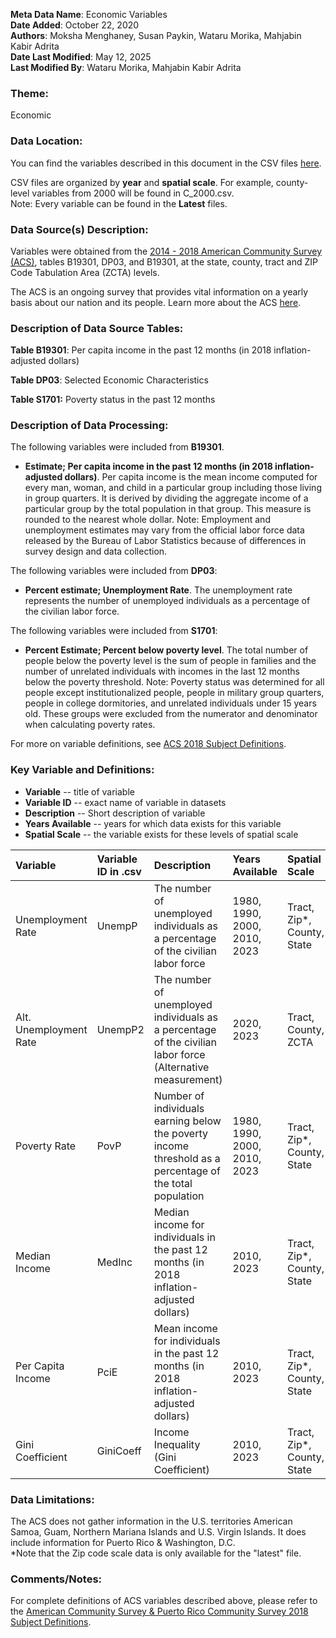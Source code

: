 **Meta Data Name**: Economic Variables  
**Date Added**: October 22, 2020  
**Authors**: Moksha Menghaney, Susan Paykin, Wataru Morika, Mahjabin Kabir Adrita  
**Date Last Modified**: May 12, 2025  
**Last Modified By**: Wataru Morika, Mahjabin Kabir Adrita

### Theme: 
Economic

### Data Location: 
You can find the variables described in this document in the CSV files [here](../full_tables).  

CSV files are organized by **year** and **spatial scale**. For example, county-level variables from 2000 will be found in C_2000.csv.  
Note: Every variable can be found in the **Latest** files.

### Data Source(s) Description:  

Variables were obtained from the [2014 - 2018 American Community Survey (ACS)](https://data.census.gov), tables B19301, DP03, and B19301, at the state, county, tract and ZIP Code Tabulation Area (ZCTA) levels.

The ACS is an ongoing survey that provides vital information on a yearly basis about our nation and its people. Learn more about the ACS [here](https://www.census.gov/programs-surveys/acs/about.html). 

### Description of Data Source Tables:

**Table B19301**: Per capita income in the past 12 months (in 2018 inflation-adjusted dollars) <br>

**Table DP03**: Selected Economic Characteristics <br>

**Table S1701:** Poverty status in the past 12 months

### Description of Data Processing: 

The following variables were included from **B19301**.

  * **Estimate; Per capita income in the past 12 months (in 2018 inflation-adjusted dollars)**. Per capita income is the mean income computed for every man, woman, and child in a particular group including those living in group quarters. It is derived by dividing the aggregate income of a particular group by the total population in that group. This measure is rounded to the nearest whole dollar. Note: Employment and unemployment estimates may vary from the official labor force data released by the Bureau of Labor Statistics because of differences in survey design and data collection. 
  
The following variables were included from **DP03**:
  * **Percent estimate; Unemployment Rate**. The unemployment rate represents the number of unemployed individuals as a percentage of the civilian labor force. 
 
The following variables were included from **S1701**:
  * **Percent Estimate; Percent below poverty level**. The total number of people below the poverty level is the sum of people in families and the number of unrelated individuals with incomes in the last 12 months below the poverty threshold. Note: Poverty status was determined for all people except institutionalized people, people in military group quarters, people in college dormitories, and unrelated individuals under 15 years old. These groups were excluded from the numerator and denominator when calculating poverty rates.

For more on variable definitions, see [ACS 2018 Subject Definitions](https://www2.census.gov/programs-surveys/acs/tech_docs/subject_definitions/2018_ACSSubjectDefinitions.pdf). 
  
### Key Variable and Definitions:

- **Variable** -- title of variable
- **Variable ID** -- exact name of variable in datasets
- **Description** -- Short description of variable
- **Years Available** -- years for which data exists for this variable
- **Spatial Scale** -- the variable exists for these levels of spatial scale

| Variable | Variable ID in .csv | Description | Years Available | Spatial Scale |
|:---------|:--------------------|:------------|:----------------|:--------------|
| Unemployment Rate | UnempP | The number of unemployed individuals as a percentage of the civilian labor force | 1980, 1990, 2000, 2010, 2023 | Tract, Zip*, County, State |
| Alt. Unemployment Rate | UnempP2         | The number of unemployed individuals as a percentage of the civilian labor force (Alternative measurement)               | 2020, 2023       | Tract, County, ZCTA     |
| Poverty Rate | PovP | Number of individuals earning below the poverty income threshold as a percentage of the total population | 1980, 1990, 2000, 2010, 2023 | Tract, Zip*, County, State |
| Median Income | MedInc | Median income for individuals in the past 12 months (in 2018 inflation-adjusted dollars) | 2010, 2023 | Tract, Zip*, County, State |
| Per Capita Income | PciE | Mean income for individuals in the past 12 months (in 2018 inflation-adjusted dollars) | 2010, 2023 | Tract, Zip*, County, State |
| Gini Coefficient | GiniCoeff | Income Inequality (Gini Coefficient) | 2010, 2023 | Tract, Zip*, County, State |

### Data Limitations:
The ACS does not gather information in the U.S. territories American Samoa, Guam, Northern Mariana Islands and U.S. Virgin Islands. It does include information for Puerto Rico & Washington, D.C.  
*Note that the Zip code scale data is only available for the "latest" file.

### Comments/Notes:
For complete definitions of ACS variables described above, please refer to the [American Community Survey & Puerto Rico Community Survey 2018 Subject Definitions](https://www2.census.gov/programs-surveys/acs/tech_docs/subject_definitions/2018_ACSSubjectDefinitions.pdf). 
